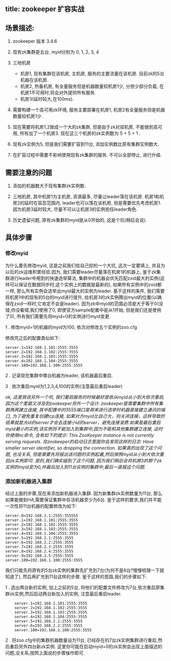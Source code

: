 

title: zookeeper 扩容实战
---

## 场景描述:

1. zookeeper 版本 3.4.6

2. 现有zk集群是五台, myid分别为 0, 1, 2, 3, 4

3. 三地机房
    
    * 机房1, 现有集群在该机房, 主机房, 服务的主要流量在该机房. 目前zk的5台机器在该机房. 
    * 机房2, 热备机房, 有全量服务但是机器数量较机房1少, 分担少部分负载, 在机房1不可用时,将会对外提供所有服务.
    * 机房3(延时较大,在100ms).

4. 需要构建一个高可用zk环境, 服务主要部署在机房1, 机房2有全量服务但是机器数量较机房1少. 

5. 现在需要将机房1,2做成一个大的zk集群, 但是由于zk对双机房, 不能做到高可用, 所有加了一个机房3. 现在这三个机房的zk实例数为 5 + 5 + 1 .

6. 现有zk实例为5, 但是我们需要扩容到11台, 添加实例数比原有集群实例数大.

7. 在扩容过程中需要不影响使用现有zk集群的服务. 不可以全部停止, 进行升级.


## 需要注意的问题

1. 添加的机器数大于现有集群zk实例数.

2. 三地机房, 其中机房1为主机房, 资源最多, 尽量让leader落在该机房. 机房1和机房2的延时在容忍范围内, leader也可以落在该机房, 但是需要优先考虑机房1. 因为机房3延时较大, 尽量不可以让机房3的实例担任leader角色.

3. 历史遗留问题, 原有zk集群的myid是从0开始的, 这是个坑(稍后会说).


## 具体步骤

### 修改myid 

  为什么要先修改myid, 这是之前我们给自己挖的一个大坑, 这次一定要填上, 并且为以后的zk运维积累经验.因为, 我们需要leader尽量落在机房1的机器上, 鉴于zk集群进行leader中用到的快速选举算法, 集群中的机器会优先匹配zxid最大的实例(这样可以保证在数据同步时,这个实例上的数据是最新的), 如果所有实例中的zxid都一样, 那么所有实例会选举出myid最大的实例为leader. 基于这样的条件, 我们需要将机房1中的现有的5台的myid进行提升, 给机房3的zk实例腾出myid的位置(以确保在zxid一样时,它肯定不会是leader). 因为zk中myid的范围必须是大于等于0(没错,你没看错,我们使用了0, 即使官方sample配置中是从1开始, 但是我们还是使用了0), 所有我们需要先将myid=0的实例进行myid变更. 
  

1 . 修改myid=1的机器的myid为100, 依次对修改五个实例的zoo.cfg
   
  修改完之后的配置类似如下:
  		
	  		
	server.1=192.168.1.101:2555:3555
	server.2=192.168.1.102:2555:3555
	server.3=192.168.1.103:2555:3555
	server.4=192.168.1.104:2555:3555
	server.100=192.168.1.100:2555:3555

2 . 记录现在集群中哪台机器为leader, 该机器最后重启.

3 . 依次重启myid为1,2,3,4,100的实例(注意最后重启leader)

*ok, 这里我说另外一个坑, 我们重启服务的时候最好是依从myid从小到大依次重启, 因为这个里面又涉及到zookeeper另外一个设计.
 zookeeper是需要集群中所有集群两两建立连接, 其中配置中的3555端口是用来进行选举时机器直接建立通讯的端口, 为了避免重复创建tcp连接,
 如果对方myid比自己大，则关闭连接，这样导致的结果就是大id的server才会去连接小id的server，避免连接浪费.如果是最后重启myid最小的实例,该实例将不能加入到集群中,因为不能和其他集群建立连接, 这时你使用nc命令, 会有如下的提示: This ZooKeeper instance is not currently serving requests. 在zookeeper的启动日志里面你会发现这样的日志: Have smaller server identifier, so dropping the connection. 如果真的出现了这个问题, 也没关系, 但是需要先将报出该问题的实例起着,然后按照myid从小到大依次重启zk实例即可. 是的,我们确实碰到了这个问题, 因为我们稍后会将机房3的那个zk实例的myid变为0,并最后加入到11台实例的集群中,最后一直报这个问题.*


### 添加新机器进入集群

经过上面的步骤,现在来添加新机器进入集群. 因为新集群zk实例数量为11台, 那么如果能做到HA,需要保证集群中存活机器至少为6台. 鉴于这样的要求,我们并不能一次性将11台机器的配置修改为如下:
	

	server.0=192.168.3.1:2555:355555
	server.1=192.168.1.101:2555:3555
	server.2=192.168.1.102:2555:3555
	server.3=192.168.1.103:2555:3555
	server.4=192.168.1.104:2555:3555
	server.5=192.168.2.1:2555:3555
	server.6=192.168.2.2:2555:3555
	server.7=192.168.2.3:2555:3555
	server.8=192.168.2.4:2555:3555
	server.9=192.168.2.5:2555:3555
	server.100=192.168.1.100:2555:3555 



	
我们只能先将原有的5台zk实例的集群先扩充到7台(为何不是8台?慢慢梳理一下就知道了), 然后再扩充到11台这样的步骤. 鉴于这样的思路,我们的步骤如下:

1 . 选出两台新的实例, 加上之前的5台, 将他们的配置文件修改为7台,依次重启原集群zk实例,然后启动两台新加入的实例, 注意最后重启leader.
      
       	
		server.1=192.168.1.101:2555:3555
		server.2=192.168.1.102:2555:3555
		server.3=192.168.1.103:2555:3555
		server.4=192.168.1.104:2555:3555
		server.5=192.168.2.1:2555:3555
		server.6=192.168.2.2:2555:3555
		server.100=192.168.1.100:2555:3555 
		

	




2 . 将zoo.cfg中的集群机器数量设为11台, 已经存在的7台zk实例集群进行重启,然后重启另外四台新zk实例. 这里你可能在启动myid=0的zk实例会出现上面描述的问题,没关系,按照上面说的步骤操作即可.















